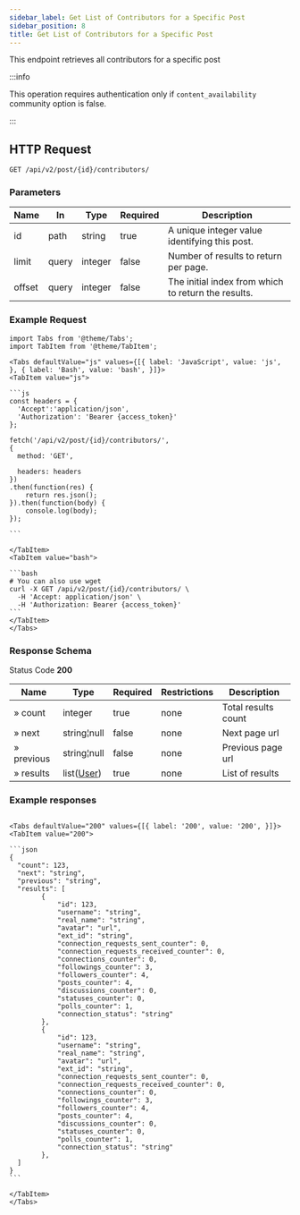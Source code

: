 ```yaml
---
sidebar_label: Get List of Contributors for a Specific Post
sidebar_position: 8
title: Get List of Contributors for a Specific Post
---
```


This endpoint retrieves all contributors for a specific post

:::info

This operation requires authentication only if `content_availability` community option is false.

:::

## HTTP Request

`GET /api/v2/post/{id}/contributors/`

### Parameters

|Name|In|Type|Required|Description|
|---|---|---|---|---|
|id|path|string|true|A unique integer value identifying this post.|
|limit|query|integer|false|Number of results to return per page.|
|offset|query|integer|false|The initial index from which to return the results.|

### Example Request

````mdx-code-block
import Tabs from '@theme/Tabs';
import TabItem from '@theme/TabItem';

<Tabs defaultValue="js" values={[{ label: 'JavaScript', value: 'js', }, { label: 'Bash', value: 'bash', }]}>
<TabItem value="js">

```js
const headers = {
  'Accept':'application/json',
  'Authorization': 'Bearer {access_token}'
};

fetch('/api/v2/post/{id}/contributors/',
{
  method: 'GET',

  headers: headers
})
.then(function(res) {
    return res.json();
}).then(function(body) {
    console.log(body);
});

```

</TabItem>
<TabItem value="bash">

```bash
# You can also use wget
curl -X GET /api/v2/post/{id}/contributors/ \
  -H 'Accept: application/json' \
  -H 'Authorization: Bearer {access_token}'
```
</TabItem>
</Tabs>
````

### Response Schema

Status Code **200**

|Name|Type|Required|Restrictions|Description|
|---|---|---|---|---|
|» count|integer|true|none|Total results count|
|» next|string¦null|false|none|Next page url|
|» previous|string¦null|false|none|Previous page url|
|» results|list([User](/docs/apireference/v2/schemas/user))|true|none|List of results|

### Example responses


````mdx-code-block

<Tabs defaultValue="200" values={[{ label: '200', value: '200', }]}>
<TabItem value="200">

```json
{
  "count": 123,
  "next": "string",
  "previous": "string",
  "results": [
        {
            "id": 123,
            "username": "string",
            "real_name": "string",
            "avatar": "url",
            "ext_id": "string",
            "connection_requests_sent_counter": 0,
            "connection_requests_received_counter": 0,
            "connections_counter": 0,
            "followings_counter": 3,
            "followers_counter": 4,
            "posts_counter": 4,
            "discussions_counter": 0,
            "statuses_counter": 0,
            "polls_counter": 1,
            "connection_status": "string"             
        },
        {
            "id": 123,
            "username": "string",
            "real_name": "string",
            "avatar": "url",
            "ext_id": "string",
            "connection_requests_sent_counter": 0,
            "connection_requests_received_counter": 0,
            "connections_counter": 0,
            "followings_counter": 3,
            "followers_counter": 4,
            "posts_counter": 4,
            "discussions_counter": 0,
            "statuses_counter": 0,
            "polls_counter": 1,
            "connection_status": "string"     
        },
  ]
}
```

</TabItem>
</Tabs>
````




